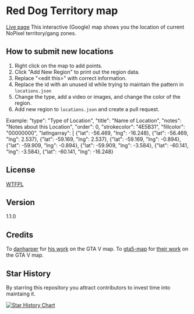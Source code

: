 Red Dog Territory map
====
[Live page](https://steev93.github.io/RedDog/)
This interactive (Google) map shows you the location of current NoPixel territory/gang zones.

## How to submit new locations
1. Right click on the map to add points.
2. Click "Add New Region" to print out the region data.
3. Replace "\<edit this\>" with correct information.
4. Replace the id with an unused id while trying to maintain the pattern in `locations.json`
5. Change the type, add a video or images, and change the color of the region.
6. Add new region to `locations.json` and create a pull request.

Example:
		"type": "Type of Location",
		"title": "Name of Location",
		"notes": "Notes about this Location",
		"order": 0,
		"strokecolor": "4E5B31",
		"fillcolor": "00000000",
		"latlngarray": [
			{"lat": -56.469, "lng": -16.248},
			{"lat": -56.469, "lng": 2.537},
			{"lat": -59.169, "lng": 2.537},
			{"lat": -59.169, "lng": -0.894},
			{"lat": -59.909, "lng": -0.894},
			{"lat": -59.909, "lng": -3.584},
			{"lat": -60.141, "lng": -3.584},
			{"lat": -60.141, "lng": -16.248}

## License

[WTFPL](LICENSE)

## Version

1.1.0

## Credits

To [danharper](https://github.com/danharper/) for [his work](https://github.com/danharper/GTAV) on the GTA V map.
To [gta5-map](https://github.com/gta5-map) for [their work](https://github.com/gta5-map/gta5-map.github.io) on the GTA V map.

## Star History

By starring this repository you attract contributors to invest time into maintaing it.

[![Star History Chart](https://api.star-history.com/svg?repos=skyrossm/np-gangmap&type=Date)](https://star-history.com/#skyrossm/np-gangmap)
